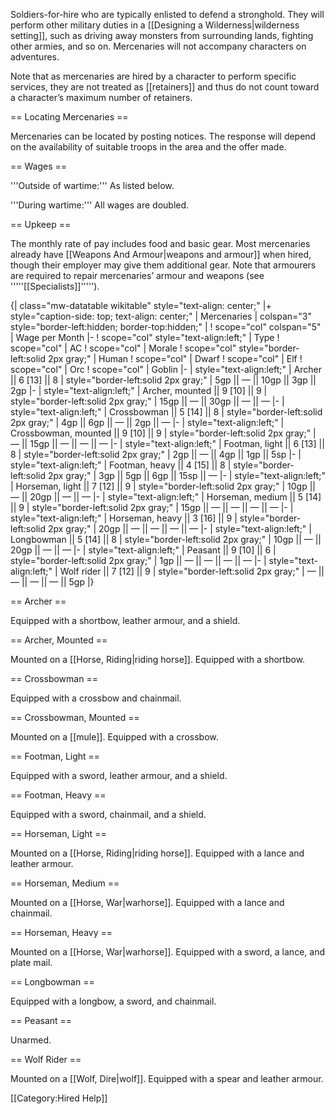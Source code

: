 Soldiers-for-hire who are typically enlisted to defend a stronghold. They will perform other military duties in a [[Designing a Wilderness|wilderness setting]], such as driving away monsters from surrounding lands, fighting other armies, and so on. Mercenaries will not accompany characters on adventures.

Note that as mercenaries are hired by a character to perform specific services, they are not treated as [[retainers]] and thus do not count toward a character’s maximum number of retainers.

== Locating Mercenaries ==

Mercenaries can be located by posting notices. The response will depend on the availability of suitable troops in the area and the offer made.

== Wages ==

'''Outside of wartime:''' As listed below.

'''During wartime:''' All wages are doubled.

== Upkeep ==

The monthly rate of pay includes food and basic gear. Most mercenaries already have [[Weapons And Armour|weapons and armour]] when hired, though their employer may give them additional gear. Note that armourers are required to repair mercenaries’ armour and weapons (see '''''[[Specialists]]''''').

{| class="mw-datatable wikitable" style="text-align: center;"
|+ style="caption-side: top; text-align: center;" | Mercenaries
| colspan="3" style="border-left:hidden; border-top:hidden;" |
! scope="col" colspan="5" | Wage per Month
|-
! scope="col" style="text-align:left;" | Type
! scope="col" | AC
! scope="col" | Morale
! scope="col" style="border-left:solid 2px gray;" | Human
! scope="col" | Dwarf
! scope="col" | Elf
! scope="col" | Orc
! scope="col" | Goblin
|-
| style="text-align:left;" | Archer || 6 [13] || 8
| style="border-left:solid 2px gray;" | 5gp || &mdash; || 10gp || 3gp || 2gp
|-
| style="text-align:left;" | Archer, mounted || 9 [10] || 9
| style="border-left:solid 2px gray;" | 15gp || &mdash; || 30gp || &mdash; || &mdash;
|-
| style="text-align:left;" | Crossbowman || 5 [14] || 8
| style="border-left:solid 2px gray;" | 4gp || 6gp || &mdash; || 2gp || &mdash;
|-
| style="text-align:left;" | Crossbowman, mounted || 9 [10] || 9
| style="border-left:solid 2px gray;" | &mdash; || 15gp || &mdash; || &mdash; || &mdash;
|-
| style="text-align:left;" | Footman, light || 6 [13] || 8
| style="border-left:solid 2px gray;" | 2gp || &mdash; || 4gp || 1gp || 5sp
|-
| style="text-align:left;" | Footman, heavy || 4 [15] || 8
| style="border-left:solid 2px gray;" | 3gp || 5gp || 6gp || 15sp || &mdash;
|-
| style="text-align:left;" | Horseman, light || 7 [12] || 9
| style="border-left:solid 2px gray;" | 10gp || &mdash; || 20gp || &mdash; || &mdash;
|-
| style="text-align:left;" | Horseman, medium || 5 [14] || 9
| style="border-left:solid 2px gray;" | 15gp || &mdash; || &mdash; || &mdash; || &mdash;
|-
| style="text-align:left;" | Horseman, heavy || 3 [16] || 9
| style="border-left:solid 2px gray;" | 20gp || &mdash; || &mdash; || &mdash; || &mdash;
|-
| style="text-align:left;" | Longbowman || 5 [14] || 8
| style="border-left:solid 2px gray;" | 10gp || &mdash; || 20gp || &mdash; || &mdash;
|-
| style="text-align:left;" | Peasant || 9 [10] || 6
| style="border-left:solid 2px gray;" | 1gp || &mdash; || &mdash; || &mdash; || &mdash;
|-
| style="text-align:left;" | Wolf rider || 7 [12] || 9
| style="border-left:solid 2px gray;" | &mdash; || &mdash; || &mdash; || &mdash; || 5gp
|}

== Archer ==

Equipped with a shortbow, leather armour, and a shield.

== Archer, Mounted ==

Mounted on a [[Horse, Riding|riding horse]]. Equipped with a shortbow.

== Crossbowman ==

Equipped with a crossbow and chainmail.

== Crossbowman, Mounted ==

Mounted on a [[mule]]. Equipped with a crossbow.

== Footman, Light ==

Equipped with a sword, leather armour, and a shield.

== Footman, Heavy ==

Equipped with a sword, chainmail, and a shield.

== Horseman, Light ==

Mounted on a [[Horse, Riding|riding horse]]. Equipped with a lance and leather armour.

== Horseman, Medium ==

Mounted on a [[Horse, War|warhorse]]. Equipped with a lance and chainmail.

== Horseman, Heavy ==

Mounted on a [[Horse, War|warhorse]]. Equipped with a sword, a lance, and plate mail.

== Longbowman ==

Equipped with a longbow, a sword, and chainmail.

== Peasant ==

Unarmed.

== Wolf Rider ==

Mounted on a [[Wolf, Dire|wolf]]. Equipped with a spear and leather armour.

[[Category:Hired Help]]
